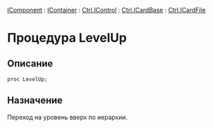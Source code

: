 ﻿---
Link: .Ctrl.ICardFile.@LevelUp
---

[IComponent](topic:Com.Custom.ComClasses.IComponent.Default) :
[IContainer](topic:Com.Custom.ComClasses.IContainer.Default) :
[Ctrl.IControl](topic:Com.Custom.ComClasses.Ctrl.IControl.Default) :
[Ctrl.ICardBase](topic:Com.Custom.ComClasses.Ctrl.ICardBase.Default) :
[Ctrl.ICardFile](Default)

# Процедура LevelUp

## Описание

    proc LevelUp;

## Назначение

Переход на уровень вверх по иерархии.
